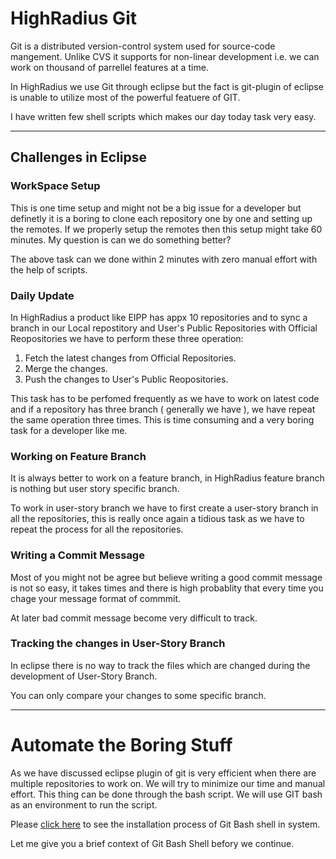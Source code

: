 # **HighRadius Git**
Git is a distributed version-control system used for source-code mangement. Unlike CVS it supports for non-linear development i.e. we can work on thousand of parrellel features at a time.

 In HighRadius we use Git through eclipse but the fact is git-plugin of eclipse is unable to utilize most of  the powerful featuere  of GIT.

I have written few shell scripts which makes our day today task very easy.

---

## **Challenges in Eclipse**

### WorkSpace Setup
This is one time setup and  might not be a big issue for a developer but definetly it is a boring to clone each repository one by one and setting up the remotes.
If we properly setup the remotes then this setup might take 60 minutes. My question is can we do something better? 

The above task can we done within 2 minutes with zero manual effort with the help of scripts.

### Daily Update
In HighRadius a product like EIPP has appx 10 repositories and to sync a branch in  our Local repostitory and User's Public Repositories with Official Reopositories we have to perform these three operation:

1. Fetch the latest changes from Official Repositories.
2. Merge the changes.
3. Push the changes to User's Public Reopositories.

This task has to be perfomed frequently as we have to work on latest code and if a repository has three branch ( generally we have ), we have repeat the same operation three times. This is time consuming and a very boring task for a developer like me.


### Working on Feature Branch

It is always better to work on a feature branch, in HighRadius feature branch is nothing but user story specific branch.

To work in user-story branch we have to first create a user-story branch in all the repositories, this is really once again a tidious task as we have to repeat the process for all the repositories. 

### Writing a Commit Message

Most of you might not be agree but believe writing a good commit message is not so easy, it takes times and there is high probablity that every time you chage your message format of commmit.

At later bad commit message become very difficult to track.

### Tracking the changes in User-Story Branch

In eclipse there is no way to track the files which are changed during the development of User-Story Branch. 

You can only compare your changes to some specific branch.

---

# Automate the Boring Stuff

As we have discussed eclipse plugin of git is very efficient when there are multiple repositories to work on. We will try to minimize our time and manual effort. This thing can be done through the bash script. We will use GIT bash as an environment to run the script.

Please [click here](https://github.com/Nitesh-Nandan/MarkDown/blob/master/InstallationofGitBash.md) to see the installation process of Git Bash shell in system.

Let me give you a brief context of Git Bash Shell befory we continue. 